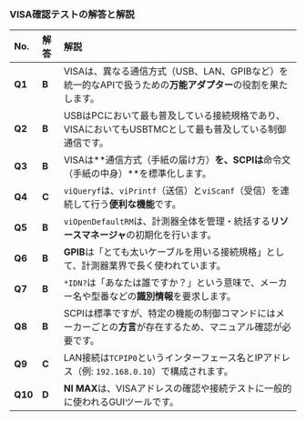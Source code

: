 ### VISA確認テストの解答と解説

| No. | 解答 | 解説 |
| :--- | :--- | :--- |
| **Q1** | **B** | VISAは、異なる通信方式（USB、LAN、GPIBなど）を統一的なAPIで扱うための**万能アダプター**の役割を果たします。 |
| **Q2** | **B** | USBはPCにおいて最も普及している接続規格であり、VISAにおいてもUSBTMCとして最も普及している制御通信です。 |
| **Q3** | **B** | VISAは**通信方式（手紙の届け方）**を、SCPIは**命令文（手紙の中身）**を標準化します。 |
| **Q4** | **C** | $\texttt{viQueryf}$は、$\texttt{viPrintf}$（送信）と$\texttt{viScanf}$（受信）を連続して行う**便利な機能**です。 |
| **Q5** | **B** | $\texttt{viOpenDefaultRM}$は、計測器全体を管理・統括する**リソースマネージャ**の初期化を行います。 |
| **Q6** | **B** | **GPIB**は「とても太いケーブルを用いる接続規格」として、計測器業界で長く使われています。 |
| **Q7** | **B** | $\texttt{*IDN?}$は「あなたは誰ですか？」という意味で、メーカー名や型番などの**識別情報**を要求します。 |
| **Q8** | **B** | SCPIは標準ですが、特定の機能の制御コマンドにはメーカーごとの**方言**が存在するため、マニュアル確認が必要です。 |
| **Q9** | **C** | LAN接続は$\texttt{TCPIP0}$というインターフェース名とIPアドレス（例: $\texttt{192.168.0.10}$）で構成されます。 |
| **Q10** | **D** | **NI MAX**は、VISAアドレスの確認や接続テストに一般的に使われるGUIツールです。 |
